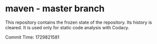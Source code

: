 # maven - master branch

This repository contains the frozen state of the repository.
Its history is cleared. It is used only for static code
analysis with Codacy.

Commit Time: 1729821581